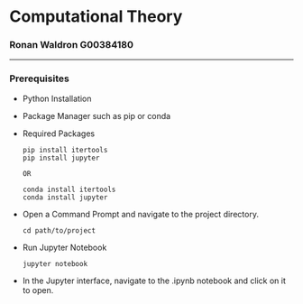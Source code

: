 # Computational Theory
### Ronan Waldron G00384180

---
### Prerequisites

- Python Installation
- Package Manager such as pip or conda

- Required Packages
  ```
  pip install itertools
  pip install jupyter

  OR

  conda install itertools
  conda install jupyter
  ```

- Open a Command Prompt and navigate to the project directory.
  ```
  cd path/to/project
  ```
- Run Jupyter Notebook
  ```
  jupyter notebook
  ```
- In the Jupyter interface, navigate to the .ipynb notebook and click on it to open.
